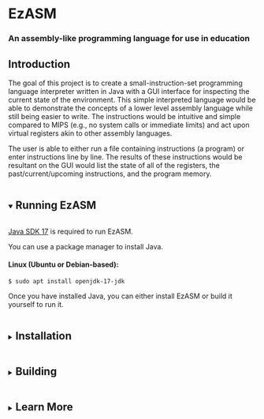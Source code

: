 # EzASM

### An assembly-like programming language for use in education

## Introduction

The goal of this project is to create a small-instruction-set programming language interpreter written in Java with a GUI interface for inspecting the current state of the environment. This simple interpreted language would be able to demonstrate the concepts of a lower level assembly language while still being easier to write. The instructions would be intuitive and simple compared to MIPS (e.g., no system calls or immediate limits) and act upon virtual registers akin to other assembly languages.

The user is able to either run a file containing instructions (a program) or enter instructions line by line. The results of these instructions would be resultant on the GUI would list the state of all of the registers, the past/current/upcoming instructions, and the program memory.

<details open>
<summary><h2 style="display:inline-block">Running EzASM</h2></summary>

[Java SDK 17](https://www.oracle.com/java/technologies/javase/jdk17-archive-downloads.html)
is required to run EzASM.

You can use a package manager to install Java.

#### Linux (Ubuntu or Debian-based):
```
$ sudo apt install openjdk-17-jdk
```

Once you have installed Java, you can either install EzASM or build it yourself to run it.

</details>


<details>
<summary><h2 style="display:inline-block">Installation</h2></summary>

The latest release can be found at the [EzASM releases repository](https://github.com/ezasm-org/EzASM-releases/releases/latest) to install it manually.

For MacOS/Linux, EzASM can also be downloaded via [homebrew](https://brew.sh/) the [EzASM tap](https://github.com/ezasm-org/homebrew-ezasm):

```
$ brew tap ezasm-org/ezasm
$ brew install ezasm
```

</details>


<details>
<summary><h2 style="display:inline-block">Building</h2></summary>

[Java SDK 17](https://www.oracle.com/java/technologies/javase/jdk17-archive-downloads.html) and  [Maven](https://maven.apache.org/install.html) are required to build EzASM.

You can use one the following Maven install commands for your OS/distribution: 

#### macOS: 
```
    $ brew install maven
    $ sdk install maven
    $ sudo port install maven3
```

#### Linux:
```
    $ sudo apt install maven
    $ sudo dnf install maven
    $ sudo yum install maven
```

#### Windows:
```
    $ choco install maven
    $ scoop install main/maven
```

You can confirm that maven has been installed using `mvn -v`

### To build EzASM from the command line:

- Clone this repository locally: `$ git clone https://github.com/ezasm-org/EzASM.git`
- Navigate to your clone's root directory using the `cd` command
- Build the project using Maven: `$ mvn clean compile assembly:single`
- Run your build: `$ java -jar target/*full.jar`

### To run EzASM from IDE:

Navigate to and open the EzASM project root directory
Navigate to the project's Main.java file `(\ezasm\src\main\java\com\ezasm\Main.java)`

### Testing

**You will need to have built from the command line or IntelliJ to complete this** \
Navigate to the EzASM project root directory \
Run `$ mvn clean test`

### Building packaged executables:

#### Instructions

Navigate to the EzASM project root directory \
Run `$ mvn clean package` will build a variety of native executables in the `target` directory \
Options marked with an asterisk `*` will only be generated if you fulfill the requirements to install:
being on the required operating system and having the necessary optional dependencies.

</details>


<details>
<summary><h2 style="display:inline-block">Learn More</h2></summary>

#### An appendix of EzASM's commands can be found [here](https://github.com/ezasm-org/EzASM/wiki/Instruction-Set)
#### A guide to the syntax of EzASM's language can be found [here](https://github.com/ezasm-org/EzASM/wiki/Syntax)
#### EzASM Implementation and structure details can be found [here](https://github.com/ezasm-org/EzASM/wiki/Structure)

</details>


